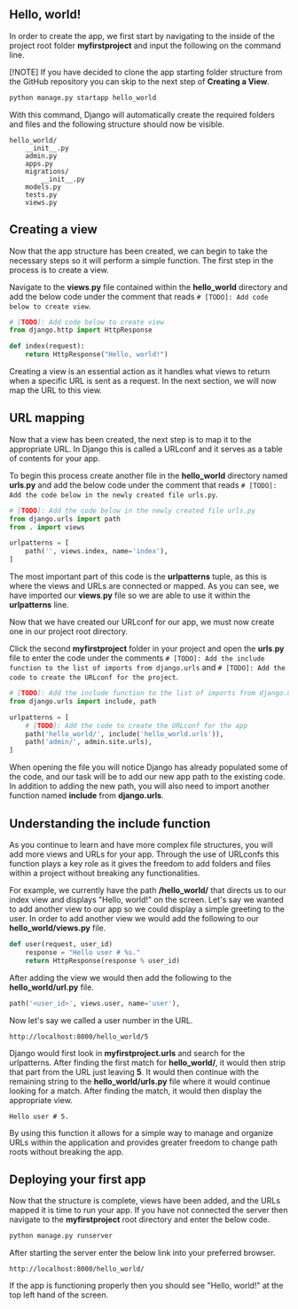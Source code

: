 ## Hello, world!

In order to create the app, we first start by navigating to the inside of the project root folder **myfirstproject** and input the following on the command line.

[!NOTE] If you have decided to clone the app starting folder structure from the GitHub repository you can skip to the next step of **Creating a View**.

```bash    
python manage.py startapp hello_world
```

With this command, Django will automatically create the required folders and files and the following structure should now be visible.

          
    hello_world/
        __init__.py
        admin.py
        apps.py
        migrations/
            __init__.py
        models.py
        tests.py
        views.py
        
           
## Creating a view

Now that the app structure has been created, we can begin to take the necessary steps so it will perform a simple function. The first step in the process is to create a view.  

Navigate to the **views**.**py** file contained within the **hello_world** directory and add the below code under the comment that reads `# [TODO]: Add code below to create view`.

```python
# [TODO]: Add code below to create view
from django.http import HttpResponse

def index(request):
    return HttpResponse("Hello, world!")
```
        
Creating a view is an essential action as it handles what views to return when a specific URL is sent as a request. In the next section, we will now map the URL to this view. 

## URL mapping

Now that a view has been created, the next step is to map it to the appropriate URL. In Django this is called a URLconf and it serves as a table of contents for your app.
        
To begin this process create another file in the **hello_world** directory named **urls**.**py** and add the below code under the comment that reads `# [TODO]: Add the code below in the newly created file urls.py`.

```python
# [TODO]: Add the code below in the newly created file urls.py
from django.urls import path
from . import views

urlpatterns = [
    path('', views.index, name='index'),
]
```

The most important part of this code is the **urlpatterns** tuple, as this is where the views and URLs are connected or mapped. As you can see, we have imported our **views**.**py** file so we are able to use it within the **urlpatterns** line. 

Now that we have created our URLconf for our app, we must now create one in our project root directory.

Click the second **myfirstproject** folder in your project and open the **urls**.**py** file to enter the code under the comments `# [TODO]: Add the include function to the list of imports from django.urls` and `# [TODO]: Add the code to create the URLconf for the project`.

```python
# [TODO]: Add the include function to the list of imports from django.urls
from django.urls import include, path

urlpatterns = [
    # [TODO]: Add the code to create the URLconf for the app
    path('hello_world/', include('hello_world.urls')),
    path('admin/', admin.site.urls),
]
```

When opening the file you will notice Django has already populated some of the code, and our task will be to add our new app path to the existing code. In addition to adding the new path, you will also need to import another function named **include** from **django.urls**. 

## Understanding the **include** function

As you continue to learn and have more complex file structures, you will add more views and URLs for your app. Through the use of URLconfs this function plays a key role as it gives the freedom to add folders and files within a project without breaking any functionalities.

For example, we currently have the path **/hello_world/** that directs us to our index view and displays "Hello, world!" on the screen. Let's say we wanted to add another view to our app so we could display a simple greeting to the user. In order to add another view we would add the following to our **hello_world/views.py** file.

```python
def user(request, user_id)
    response = "Hello user # %s."
    return HttpResponse(response % user_id)
```

After adding the view we would then add the following to the **hello_world/url.py** file.

```python
path('<user_id>', views.user, name='user'),
```

Now let's say we called a user number in the URL.

    http://localhost:8000/hello_world/5

Django would first look in **myfirstproject.urls** and search for the urlpatterns. After finding the first match for **hello_world/**, it would then strip that part from the URL just leaving **5**. It would then continue with the remaining string to the **hello_world/urls.py** file where it would continue looking for a match. After finding the match, it would then display the appropriate view.

    Hello user # 5.

By using this function it allows for a simple way to manage and organize URLs within the application and provides greater freedom to change path roots without breaking the app.

    
## Deploying your first app

Now that the structure is complete, views have been added, and the URLs mapped it is time to run your app. If you have not connected the server then navigate to the **myfirstproject** root directory and enter the below code.

```bash      
python manage.py runserver
```
After starting the server enter the below link into your preferred browser.

    http://localhost:8000/hello_world/

If the app is functioning properly then you should see "Hello, world!" at the top left hand of the screen.